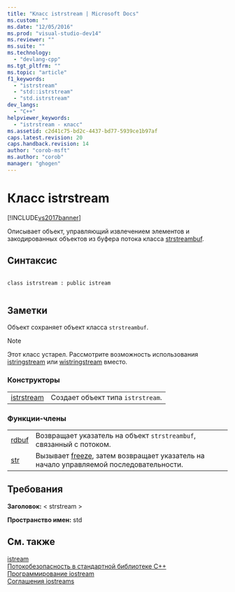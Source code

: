 ```yaml
---
title: "Класс istrstream | Microsoft Docs"
ms.custom: ""
ms.date: "12/05/2016"
ms.prod: "visual-studio-dev14"
ms.reviewer: ""
ms.suite: ""
ms.technology: 
  - "devlang-cpp"
ms.tgt_pltfrm: ""
ms.topic: "article"
f1_keywords: 
  - "istrstream"
  - "std::istrstream"
  - "std.istrstream"
dev_langs: 
  - "C++"
helpviewer_keywords: 
  - "istrstream - класс"
ms.assetid: c2d41c75-bd2c-4437-bd77-5939ce1b97af
caps.latest.revision: 20
caps.handback.revision: 14
author: "corob-msft"
ms.author: "corob"
manager: "ghogen"
---
```

# Класс istrstream
[!INCLUDE[vs2017banner](../assembler/inline/includes/vs2017banner.md)]

Описывает объект, управляющий извлечением элементов и закодированных объектов из буфера потока класса [strstreambuf](../standard-library/strstreambuf-class.md).  
  
## Синтаксис  
  
```  
  
class istrstream : public istream  
  
```  
  
## Заметки  
 Объект сохраняет объект класса `strstreambuf`.  
  
> [!NOTE]
>  Этот класс устарел. Рассмотрите возможность использования [istringstream](../Topic/istringstream.md) или [wistringstream](../Topic/wistringstream.md) вместо.  
  
### Конструкторы  
  
|||  
|-|-|  
|[istrstream](../Topic/istrstream::istrstream.md)|Создает объект типа `istrstream`.|  
  
### Функции\-члены  
  
|||  
|-|-|  
|[rdbuf](../Topic/istrstream::rdbuf.md)|Возвращает указатель на объект `strstreambuf`, связанный с потоком.|  
|[str](../Topic/istrstream::str.md)|Вызывает [freeze](../Topic/strstreambuf::freeze.md), затем возвращает указатель на начало управляемой последовательности.|  
  
## Требования  
 **Заголовок:** \< strstream \>  
  
 **Пространство имен:** std  
  
## См. также  
 [istream](../Topic/istream.md)   
 [Потокобезопасность в стандартной библиотеке C\+\+](../standard-library/thread-safety-in-the-cpp-standard-library.md)   
 [Программирование iostream](../Topic/iostream%20Programming.md)   
 [Соглашения iostreams](../standard-library/iostreams-conventions.md)